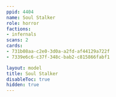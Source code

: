 ```yaml
---
ppid: 4404
name: Soul Stalker
role: horror
factions:
- infernals
scans: 2
cards:
- 731b08aa-c2e0-3d0a-a2fd-af44129a722f
- 7339e6c6-c37f-348c-bab2-c815866fabf1

layout: model
title: Soul Stalker
disableToc: true
hidden: true
---
```

